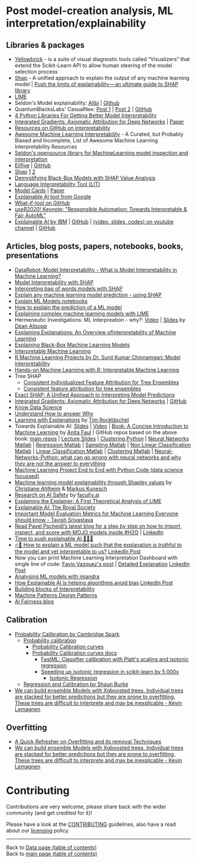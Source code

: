 # Post model-creation analysis, ML interpretation/explainability

## Libraries & packages

- [Yellowbrick](https://www.scikit-yb.org/en/latest/#yellowbrick-machine-learning-visualization) - is a suite of visual diagnostic tools called “Visualizers” that extend the Scikit-Learn API to allow human steering of the model selection process
- [Shap](https://github.com/slundberg/shap) - A unified approach to explain the output of any machine learning model | [Push the limits of explainability — an ultimate guide to SHAP library](https://medium.com/swlh/push-the-limits-of-explainability-an-ultimate-guide-to-shap-library-a110af566a02)
- [LIME](https://github.com/marcotcr/lime)
- Seldon's Model explainability: [Alibi](https://www.seldon.io/tech/products/alibi/) | [Github](https://github.com/SeldonIO/alibi)
- QuantumBlacksLabs' CasualNex: [Post 1](https://www.mckinsey.com/about-us/new-at-mckinsey-blog/causalnex-our-new-open-source-library-leverages-cause-and-effect-relationships-in-data) | [Post 2](https://medium.com/quantumblack/introducing-causalnex-driving-models-which-respect-cause-and-effect-a561545f0a5e) | [GitHub](https://github.com/quantumblacklabs/causalnex)
- [4 Python Libraries For Getting Better Model Interpretability](https://www.analyticsindiamag.com/4-python-libraries-for-getting-better-model-interpretability/)
- [Integrated Gradients: Axiomatic Attribution for Deep Networks](https://github.com/ankurtaly/Integrated-Gradients) | [Paper](https://arxiv.org/abs/1703.01365)
- [Resources on GitHub on interpretability](https://github.com/topics/interpretability)
- [Awesome Machine Learning Interpretability](https://github.com/jphall663/awesome-machine-learning-interpretability) - A Curated, but Probably Biased and Incomplete, List of Awesome Machine Learning Interpretability Resources
- [Seldon's opensource library for MachineLearning model inspection and interpretation](https://github.com/SeldonIO/alibi)
- [Elifive](https://eli5.readthedocs.io/en/latest/overview.html) | [GitHub](https://github.com/TeamHG-Memex/eli5)
- [Shap](https://github.com/slundberg/shap) [1](https://blog.dominodatalab.com/shap-lime-python-libraries-part-1-great-explainers-pros-cons/) [2](https://blog.dominodatalab.com/shap-lime-python-libraries-part-2-using-shap-lime/)
- [Demystifying Black-Box Models with SHAP Value Analysis](https://www.linkedin.com/posts/vincentg_demystifying-black-box-models-with-shap-value-activity-6657041692224483328-ixRo)
- [Language Interpretability Tool (LIT)](https://github.com/PAIR-code/lit)
- [Model Cards](https://modelcards.withgoogle.com/about) | [Paper](https://research.google/pubs/pub48120/)
- [Explainable AI tool from Google](https://pair-code.github.io/what-if-tool/)
- [What-if-tool on GitHub](https://github.com/PAIR-code/what-if-tool)
- [useR2020! Keynote: "Responsible Automation: Towards Interpretable & Fair AutoML"](https://github.com/ledell/useR2020-automl)
- [Explainable AI by IBM](https://github.com/Trusted-AI/AIX360) | [GitHub](https://github.com/IBM/lale) | [(video, slides, codes) on youtube channel](https://www.youtube.com/channel/UCj09XsAWj-RF9kY4UvBJh_A) | [GitHub](https://github.com/decentdilettante)


## Articles, blog posts, papers, notebooks, books, presentations

- [DataRobot: Model Interpretability - What is Model Interpretability in Machine Learning?](https://www.datarobot.com/wiki/interpretability/)
- [Model Interpretability with SHAP](http://www.f1-predictor.com/model-interpretability-with-shap/)
- [Interpreting bag of words models with SHAP](https://sararobinson.dev/2019/04/23/interpret-bag-of-words-models-shap.html)
- [Explain any machine learning model prediction - using SHAP](https://towardsdatascience.com/how-to-explain-any-machine-learning-model-prediction-30654b0c1c8)
- [Explain ML Models notebooks](https://github.com/Azure/MachineLearningNotebooks/tree/master/how-to-use-azureml/explain-model)
- [How to explain the prediction of a ML model](https://lilianweng.github.io/lil-log/2017/08/01/how-to-explain-the-prediction-of-a-machine-learning-model.html)
- [Explaining complex machine learning models with LIME](https://datascienceplus.com/explaining-complex-machine-learning-models-with-lime/)
- Hermeneutic Investigations: ML Interpreation - why?: [Video](https://www.youtube.com/watch?v=pmdYlahqA_g) | [Slides](https://github.com/daplantagenet/iml.github.io/blob/master/Hermeneutic%20Investigations.pdf) by [Dean Allsopp](http://github.com/daplantagenet)
- [Explaining Explanations: An Overview ofInterpretability of Machine Learning](https://arxiv.org/pdf/1806.00069.pdf)
- [Explaining Black-Box Machine Learning Models](https://shirinsplayground.netlify.com/2018/07/explaining_ml_models_code_caret_iml/)
- [Interpretable Machine Learning](https://christophm.github.io/interpretable-ml-book/)
- [R Machine Learning Projects by Dr. Sunil Kumar Chinnamgari: Model interpretability](https://www.oreilly.com/library/view/r-machine-learning/9781789807943/dcd398be-3488-423c-942c-69d1eac253f5.xhtml)
- [Hands-on Machine Learning with R: Interpretable Machine Learning](https://bradleyboehmke.github.io/HOML/iml.html)
- Tree SHAP
  - [Consistent Individualized Feature Attribution for Tree Ensembles ](https://arxiv.org/abs/1802.03888)
  - [Consistent feature attribution for tree ensembles](https://arxiv.org/abs/1706.06060)
- [Exact SHAP: A Unified Approach to Interpreting Model Predictions](https://arxiv.org/abs/1705.07874)
- [Integrated Gradients: Axiomatic Attribution for Deep Networks](https://arxiv.org/abs/1703.01365) | [GitHub](https://github.com/ankurtaly/Integrated-Gradients)
- [Know Data Science](https://www.linkedin.com/feed/update/urn:li:activity:6516283940658089984)
- [Understand How to answer Why](https://www.linkedin.com/feed/update/urn:li:activity:6519055798948204544)
- [Learning with Explanations](https://www.youtube.com/watch?v=m1GUhPgstvk) by [Tim Rocktäschel](https://rockt.github.io/)
- Towards Explainable AI: [Slides](../presentations/data/03-meetup-uk-2019/Towards-Explainable-AI.pdf) | [Video](https://www.youtube.com/watch?v=0yFjSs-azM4) | [Book: A Concise Introduction to Machine Learning](https://www.amazon.co.uk/Concise-Introduction-Machine-Learning/dp/0815384106/ref=tmm_pap_swatch_0?_encoding=UTF8&qid=1566160069&sr=8-2) by [Anita Faul](https://www.linkedin.com/in/anita-faul-123750104/) | GitHub repos based on the above book: [main repos](https://github.com/ACFaul?tab=repositories) | [Lecture Slides](https://github.com/ACFaul/LectureSlides) | [Clustering Python](https://github.com/ACFaul/Clustering-Python) | [Neural Networks Matlab](https://github.com/ACFaul/Neural-Networks-Matlab) | [Regression Matlab](https://github.com/ACFaul/Regression-Matlab) | [Sampling Matlab](https://github.com/ACFaul/Sampling-Matlab) | [Non Linear Classification Matlab](https://github.com/ACFaul/Non-Linear-Classification-Matlab) | [Linear Classification Matlab](https://github.com/ACFaul/Linear-Classification-Matlab) | [Clustering Matlab](https://github.com/ACFaul/Clustering-Matlab) | [Neural-Networks-Python: what can go wrong with neural networks and why they are not the answer to everything](https://github.com/ACFaul/Neural-Networks-Python)
- [Machine Learning Project End to End with Python Code (data science focussed)](https://www.youtube.com/watch?v=ekV9QO5KHUY&list=PLcQCwsZDEzFkP9WMe6xvLrd_ZNGqoXOQY&fbclid=IwAR1z7XBl762FLyo-gVvdBDU1iCVqz89K1yfmJS1cbC4rZyEfF-jO30ZsYeY)
- [Machine learning model explainability through Shapley values](https://faculty.ai/blog/machine-learning-model-explainability-through-shapley-values/) by [Christiane Ahlheim](https://www.linkedin.com/in/christiane-ahlheim-498263b2/) & [Markus Kunesch](https://www.linkedin.com/in/markus-kunesch/)
- [Research on AI Safety](https://faculty.ai/research/) by [faculty.ai](https://faculty.ai)
- [Explaining the Explainer: A First Theoretical Analysis of LIME](https://www.linkedin.com/posts/montrealai_artificialintelligence-deeplearning-machinelearning-activity-6622678147433316352-iu72)
- [Explainable AI: The Royal Society](https://www.linkedin.com/posts/nabihbawazir_explainable-ai-the-royal-society-activity-6610121083649695744-SXrL)
- [Important Model Evaluation Metrics for Machine Learning Everyone should know - Tavish Srivastava](https://www.linkedin.com/posts/vipulppatel_important-model-evaluation-metrics-everyone-ugcPost-6607395953429266432-cDiV)
- [Read Pavel Pscheidl’s latest blog for a step by step on how to import, inspect, and score with MOJO models inside #H2O](https://lnkd.in/gbNtfMn) | [LinkedIn](https://www.linkedin.com/posts/pavel-pscheidl-19b15990_h2o-ai-ml-activity-6606566698516656128-Bk93)
- [Time to push explainable AI 🔬💪🏽](https://www.linkedin.com/posts/huggingface_exbert-activity-6654074548163489792-yjj0)
- [🔥🚀 How to explain a ML model such that the explanation is truthful to the model and yet interpretable to us?](https://media-exp1.licdn.com/dms/image/C4E22AQFhqlWOu4i6ug/feedshare-shrink_800/0?e=1589414400&v=beta&t=BZ91YA4gBTevwy5gHBT6TZ3nZ0QKBSMEfHTxUJUc3oY) [LinkedIn Post](https://www.linkedin.com/posts/hamed-zitoun-54428658_machinelearning-deeplearning-artificialintelligence-activity-6630725520386519043--7gr)
- Now you can print Machine Learning Interpretation Dashboard with single line of code: [Favio Vazquez's post](https://medium.com/datos-y-ciencia/weekly-digest-for-data-science-and-ai-python-and-r-volume-20-b1c9fb885621) | [Detailed Explanation](https://datascienceplus.com/understanding-titanic-dataset-with-h2os-automl-dalex-and-lares-library/) [LinkedIn Post](https://www.linkedin.com/posts/nabihbawazir_machinelearning-datascience-artificialintelligence-activity-6635858894444990464-6grx)
- [Analysing ML models with imandra](https://www.linkedin.com/posts/isaacbaum_analysing-machine-learning-models-with-imandra-activity-6635136920240340992-BOp0)
- [How Explainable AI is helping algorithms avoid bias](https://www.forbes.com/sites/simonchandler/2020/02/18/how-explainable-ai-is-helping-algorithms-avoid-bias/#7d21a68a5ed3) [LinkedIn Post](https://www.linkedin.com/posts/bo-li-8503b896_httpswwwforbescomsitessimonchandler-activity-6635931803196710912-dRQR)
- [Building blocks of Interpretability](https://distill.pub/2018/building-blocks/)
- [Machine Patterns Design Patterns](https://www.oreilly.com/library/view/machine-learning-design/9781098115777/)
- [AI Fairness blog](https://community.ibm.com/community/user/datascience/blogs/tim-bonnemann1/2020/09/02/ibm-series-on-ai-trust-now-available-on-demand-two)

## Calibration

- [Probability Calibration by Cambridge Spark](https://blog.cambridgespark.com/probability-calibration-c7252ac123f)
   - [Probability calibration](https://scikit-learn.org/stable/modules/calibration.html)
      - [Probability Calibration curves](https://scikit-learn.org/stable/auto_examples/calibration/plot_calibration_curve.html)
      - [Probability Calibration curves docs](https://docs.w3cub.com/scikit_learn/auto_examples/calibration/plot_calibration_curve/)
        - [FastML: Classifier calibration with Platt's scaling and isotonic regression](http://fastml.com/classifier-calibration-with-platts-scaling-and-isotonic-regression/)
        - [Speeding up isotonic regression in scikit-learn by 5,000x](http://tullo.ch/articles/speeding-up-isotonic-regression/)
            - [Isotonic Regression](http://fa.bianp.net/blog/2013/isotonic-regression/)
    - [Regression and Calibration by Shaun Burke](https://www.webdepot.umontreal.ca/Usagers/sauves/MonDepotPublic/CHM%203103/LCGC%20Eur%20Burke%202001%20-%202%20de%204.pdf)
- [We can build ensemble Models with Xgboosted trees. Individual trees are stacked for better predictions but they are prone to overfitting. These trees are difficult to interprete and may be inexplicable - Kevin Lemagnen](https://github.com/klemag/odsc2018-ensemble-demystified)

## Overfitting

- [A Quick Refresher on Overfitting and its removal Techniques](https://www.linkedin.com/posts/ashutoshtripathi1_what-is-overfitting-and-its-removal-techniques-ugcPost-6605478376671150080-fsVI)
- [We can build ensemble Models with Xgboosted trees. Individual trees are stacked for better predictions but they are prone to overfitting. These trees are difficult to interprete and may be inexplicable - Kevin Lemagnen](https://github.com/klemag/odsc2018-ensemble-demystified)

# Contributing

Contributions are very welcome, please share back with the wider community (and get credited for it)!

Please have a look at the [CONTRIBUTING](../CONTRIBUTING.md) guidelines, also have a read about our [licensing](../LICENSE.md) policy.

---

Back to [Data page (table of contents)](README.md)</br>
Back to [main page (table of contents)](../README.md)
